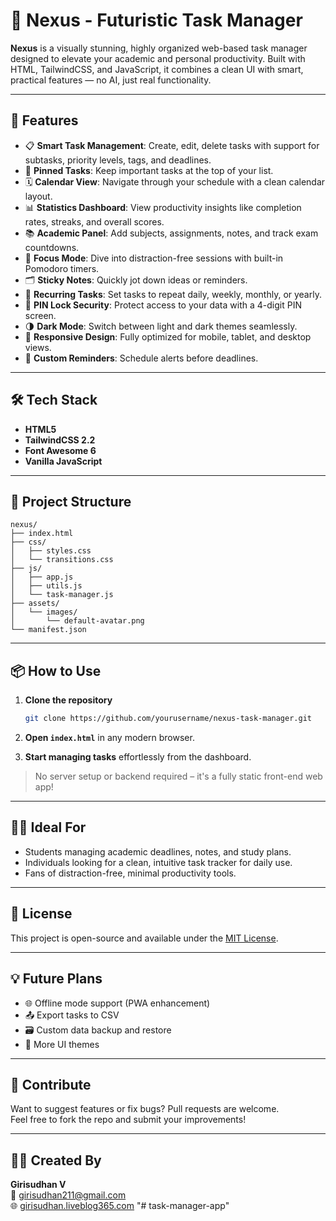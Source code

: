 
# 🌌 Nexus - Futuristic Task Manager

**Nexus** is a visually stunning, highly organized web-based task manager designed to elevate your academic and personal productivity. Built with HTML, TailwindCSS, and JavaScript, it combines a clean UI with smart, practical features — no AI, just real functionality.

---

## 🚀 Features

- 📋 **Smart Task Management**: Create, edit, delete tasks with support for subtasks, priority levels, tags, and deadlines.
- 📌 **Pinned Tasks**: Keep important tasks at the top of your list.
- 🗓️ **Calendar View**: Navigate through your schedule with a clean calendar layout.
- 📊 **Statistics Dashboard**: View productivity insights like completion rates, streaks, and overall scores.
- 📚 **Academic Panel**: Add subjects, assignments, notes, and track exam countdowns.
- 🧘 **Focus Mode**: Dive into distraction-free sessions with built-in Pomodoro timers.
- 🗂️ **Sticky Notes**: Quickly jot down ideas or reminders.
- 🔁 **Recurring Tasks**: Set tasks to repeat daily, weekly, monthly, or yearly.
- 🔐 **PIN Lock Security**: Protect access to your data with a 4-digit PIN screen.
- 🌗 **Dark Mode**: Switch between light and dark themes seamlessly.
- 📱 **Responsive Design**: Fully optimized for mobile, tablet, and desktop views.
- 🔔 **Custom Reminders**: Schedule alerts before deadlines.

---

## 🛠 Tech Stack

- **HTML5**
- **TailwindCSS 2.2**
- **Font Awesome 6**
- **Vanilla JavaScript**

---

## 📁 Project Structure

```
nexus/
├── index.html
├── css/
│   ├── styles.css
│   └── transitions.css
├── js/
│   ├── app.js
│   ├── utils.js
│   └── task-manager.js
├── assets/
│   └── images/
│       └── default-avatar.png
└── manifest.json
```

---

## 📦 How to Use

1. **Clone the repository**  
   ```bash
   git clone https://github.com/yourusername/nexus-task-manager.git
   ```

2. **Open `index.html`** in any modern browser.

3. **Start managing tasks** effortlessly from the dashboard.

> No server setup or backend required – it's a fully static front-end web app!

---

## 🧑‍🎓 Ideal For

- Students managing academic deadlines, notes, and study plans.
- Individuals looking for a clean, intuitive task tracker for daily use.
- Fans of distraction-free, minimal productivity tools.

---

## 📃 License

This project is open-source and available under the [MIT License](LICENSE).

---

## 💡 Future Plans

- 🌐 Offline mode support (PWA enhancement)  
- 📤 Export tasks to CSV  
- 🗃️ Custom data backup and restore  
- 🎨 More UI themes  

---

## 🤝 Contribute

Want to suggest features or fix bugs? Pull requests are welcome.  
Feel free to fork the repo and submit your improvements!

---

## 👨‍💻 Created By

**Girisudhan V**  
📧 girisudhan211@gmail.com  
🌐 [girisudhan.liveblog365.com](https://girisudhan.liveblog365.com)
"# task-manager-app" 
